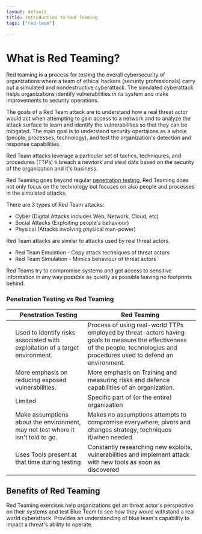 ```yaml
---
layout: default
title: Introduction to Red Teaming
tags: ["red-team"]

---
```



# What is Red Teaming?

Red teaming is a process for testing the overall cybersecurity of organizations where a team of ethical hackers (security professionals) carry out a simulated  and nondestructive cyberattack. The simulated cyberattack helps organizations identify vulnerabilities in its system and make improvements to security operations. 

The goals of a Red Team attack are to understand how a real threat actor would act when attempting to gain access to a network and to analyze the attack surface to learn and identify the vulnerabilities so that they can be mitigated. The main goal is to understand security opertaions as a whole (people, processes, technology), and test the organization's detection and response capabilities.

Red Team attacks leverage a particular set of tactics, techniqures, and procedures (TTPs) ti breach a newtork and steal data based on the security of the organization and it's business. 

Red Teaming goes beyond regular [penetration testing](#), Red Teaming does not only focus on the technology but focuses on also people and processes in the simulated attacks.  

There are 3 types of Red Team attacks:
- Cyber (Digital Attacks includes Web, Network, Cloud, etc)
- Social Attacks (Exploiting people's behaviour)
- Physical (Attacks involving physical man-power)

Red Team attacks are similar to attacks used by real threat actors.
- Red Team Emulation - Copy attack techniques of threat actors
- Red Team Simulation - Mimics behaviour of threat actors

Red Teams try to compromise systems and get access to sensitive information in any way possible as quietly as possible leaving no footprints behind. 

### Penetration Testing vs Red Teaming


|             | Penetration Testing                                                             | Red Teaming                                                                                                                                                                    |
| ----------- | ------------------------------------------------------------------------------- | ------------------------------------------------------------------------------------------------------------------------------------------------------------------------------ |
|             | Used to identify risks associated with exploitation of a target environment.    | Process of using real-world TTPs employed by threat-actors having goals to measure the effectiveness of the people, technologies and procedures used to defend an environment. |
|             | More emphasis on reducing exposed vulnerabilities.                              | More emphasis on Training and measuring risks and defence capabilities of an organization.                                                                                     |
|     | Limited                                                                         | Specific part of (or the entire) organization                                                                                                                                  |
| | Make assumptions about the environment, may not test where it isn't told to go. | Makes no assumptions attempts to compromise everywhere; pivots and changes strategy, techniques if/when needed.                                                                |
|             | Uses Tools present at that time during testing                                  | Constantly researching new exploits, vulnerabilities and implement attack with new tools as soon as discovered                                                                 |



## Benefits of Red Teaming

Red Teaming exercises help organizations get an threat actor's perspective on their systems and test Blue Team to see how they would withstand a real world cyberattack. Provides an understanding of blue team's capability to impact a threat's ability to operate.

